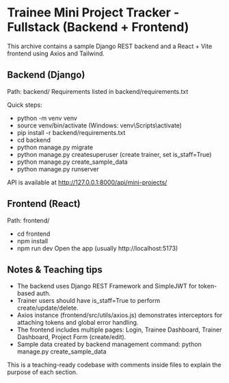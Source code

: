 # Trainee Mini Project Tracker - Fullstack (Backend + Frontend)

This archive contains a sample Django REST backend and a React + Vite frontend using Axios and Tailwind.

## Backend (Django)
Path: backend/
Requirements listed in backend/requirements.txt

Quick steps:
- python -m venv venv
- source venv/bin/activate  (Windows: venv\Scripts\activate)
- pip install -r backend/requirements.txt
- cd backend
- python manage.py migrate
- python manage.py createsuperuser  (create trainer, set is_staff=True)
- python manage.py create_sample_data
- python manage.py runserver

API is available at http://127.0.0.1:8000/api/mini-projects/

## Frontend (React)
Path: frontend/
- cd frontend
- npm install
- npm run dev
Open the app (usually http://localhost:5173)

## Notes & Teaching tips
- The backend uses Django REST Framework and SimpleJWT for token-based auth.
- Trainer users should have is_staff=True to perform create/update/delete.
- Axios instance (frontend/src/utils/axios.js) demonstrates interceptors for attaching tokens and global error handling.
- The frontend includes multiple pages: Login, Trainee Dashboard, Trainer Dashboard, Project Form (create/edit).
- Sample data created by backend management command: python manage.py create_sample_data

This is a teaching-ready codebase with comments inside files to explain the purpose of each section.
